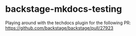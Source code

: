﻿# backstage-mkdocs-testing

Playing around with the techdocs plugin for the following PR: https://github.com/backstage/backstage/pull/27923

